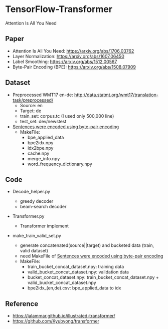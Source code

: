 # TensorFlow-Transformer
Attention Is All You Need

## Paper
   * Attention Is All You Need: https://arxiv.org/abs/1706.03762
   * Layer Normalization: https://arxiv.org/abs/1607.06450
   * Label Smoothing: https://arxiv.org/abs/1512.00567 
   * Byte-Pair Encoding (BPE): https://arxiv.org/abs/1508.07909  

## Dataset
   * Preprocessed WMT17 en-de: http://data.statmt.org/wmt17/translation-task/preprocessed/  
      * Source: en
      * Target: de
      * train_set: corpus.tc (I used only 500,000 line)
      * test_set: dev/newstest
   * [Sentences were encoded using byte-pair encoding](https://github.com/SeonbeomKim/Python-Bype_Pair_Encoding)
      * MakeFile: 
         * bpe_applied_data
         * bpe2idx.npy 
         * idx2bpe.npy 
         * cache.npy
         * merge_info.npy
         * word_frequency_dictionary.npy 

## Code
   * Decode_helper.py
      * greedy decoder
      * beam-search decoder
      
   * Transformer.py
      * Transformer implement
      
   * make_train_valid_set.py
      * generate concatenated(source||target) and bucketed data (train, valid dataset)
      * need MakeFile of [Sentences were encoded using byte-pair encoding](https://github.com/SeonbeomKim/Python-Bype_Pair_Encoding) 
      * MakeFile: 
         * train_bucket_concat_dataset.npy: training data
         * valid_bucket_concat_dataset.npy: validation data 
         * bucket_concat_dataset.npy: train_bucket_concat_dataset.npy + valid_bucket_concat_dataset.npy
         * bpe2idx_(en,de).csv: bpe_applied_data to idx
         
      
## Reference
   * https://jalammar.github.io/illustrated-transformer/
   * https://github.com/Kyubyong/transformer
